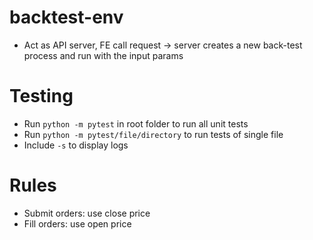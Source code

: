 # backtest-env
- Act as API server, FE call request -> server creates a new back-test process and run with the input params

# Testing
- Run `python -m pytest` in root folder to run all unit tests
- Run `python -m pytest/file/directory` to run tests of single file
- Include `-s` to display logs

# Rules
- Submit orders: use close price
- Fill orders: use open price
